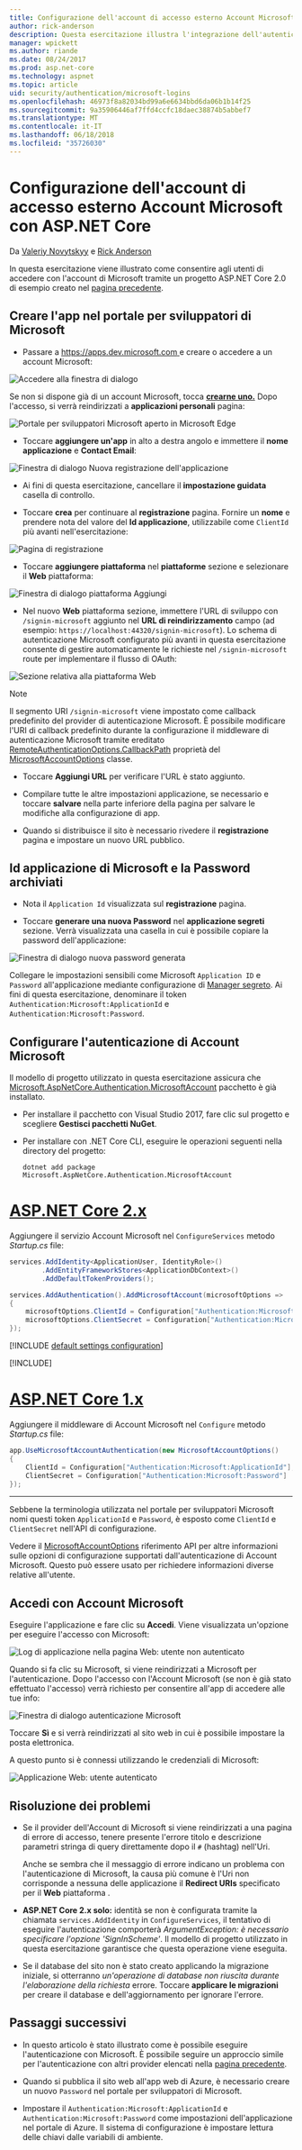 ```yaml
---
title: Configurazione dell'account di accesso esterno Account Microsoft con ASP.NET Core
author: rick-anderson
description: Questa esercitazione illustra l'integrazione dell'autenticazione di Microsoft account utente in un'applicazione ASP.NET di base esistente.
manager: wpickett
ms.author: riande
ms.date: 08/24/2017
ms.prod: asp.net-core
ms.technology: aspnet
ms.topic: article
uid: security/authentication/microsoft-logins
ms.openlocfilehash: 46973f8a82034bd99a6e6634bbd6da06b1b14f25
ms.sourcegitcommit: 9a35906446af7ffd4ccfc18daec38874b5abbef7
ms.translationtype: MT
ms.contentlocale: it-IT
ms.lasthandoff: 06/18/2018
ms.locfileid: "35726030"
---
```

# <a name="microsoft-account-external-login-setup-with-aspnet-core"></a>Configurazione dell'account di accesso esterno Account Microsoft con ASP.NET Core

Da [Valeriy Novytskyy](https://github.com/01binary) e [Rick Anderson](https://twitter.com/RickAndMSFT)

In questa esercitazione viene illustrato come consentire agli utenti di accedere con l'account di Microsoft tramite un progetto ASP.NET Core 2.0 di esempio creato nel [pagina precedente](xref:security/authentication/social/index).

## <a name="create-the-app-in-microsoft-developer-portal"></a>Creare l'app nel portale per sviluppatori di Microsoft

* Passare a [ https://apps.dev.microsoft.com ](https://apps.dev.microsoft.com) e creare o accedere a un account Microsoft:

![Accedere alla finestra di dialogo](index/_static/MicrosoftDevLogin.png)

Se non si dispone già di un account Microsoft, tocca  **[crearne uno.](https://signup.live.com/signup?wa=wsignin1.0&rpsnv=13&ct=1478151035&rver=6.7.6643.0&wp=SAPI_LONG&wreply=https%3a%2f%2fapps.dev.microsoft.com%2fLoginPostBack&id=293053&aadredir=1&contextid=D70D4F21246BAB50&bk=1478151036&uiflavor=web&uaid=f0c3de863a914c358b8dc01b1ff49e85&mkt=EN-US&lc=1033&lic=1)** Dopo l'accesso, si verrà reindirizzati a **applicazioni personali** pagina:

![Portale per sviluppatori Microsoft aperto in Microsoft Edge](index/_static/MicrosoftDev.png)

* Toccare **aggiungere un'app** in alto a destra angolo e immettere il **nome applicazione** e **Contact Email**:

![Finestra di dialogo Nuova registrazione dell'applicazione](index/_static/MicrosoftDevAppCreate.png)

* Ai fini di questa esercitazione, cancellare il **impostazione guidata** casella di controllo.

* Toccare **crea** per continuare al **registrazione** pagina. Fornire un **nome** e prendere nota del valore del **Id applicazione**, utilizzabile come `ClientId` più avanti nell'esercitazione:

![Pagina di registrazione](index/_static/MicrosoftDevAppReg.png)

* Toccare **aggiungere piattaforma** nel **piattaforme** sezione e selezionare il **Web** piattaforma:

![Finestra di dialogo piattaforma Aggiungi](index/_static/MicrosoftDevAppPlatform.png)

* Nel nuovo **Web** piattaforma sezione, immettere l'URL di sviluppo con `/signin-microsoft` aggiunto nel **URL di reindirizzamento** campo (ad esempio: `https://localhost:44320/signin-microsoft`). Lo schema di autenticazione Microsoft configurato più avanti in questa esercitazione consente di gestire automaticamente le richieste nel `/signin-microsoft` route per implementare il flusso di OAuth:

![Sezione relativa alla piattaforma Web](index/_static/MicrosoftRedirectUri.png)

> [!NOTE]
> Il segmento URI `/signin-microsoft` viene impostato come callback predefinito del provider di autenticazione Microsoft. È possibile modificare l'URI di callback predefinito durante la configurazione il middleware di autenticazione Microsoft tramite ereditato [RemoteAuthenticationOptions.CallbackPath](/dotnet/api/microsoft.aspnetcore.authentication.remoteauthenticationoptions.callbackpath) proprietà del [MicrosoftAccountOptions](/dotnet/api/microsoft.aspnetcore.authentication.microsoftaccount.microsoftaccountoptions) classe.

* Toccare **Aggiungi URL** per verificare l'URL è stato aggiunto.

* Compilare tutte le altre impostazioni applicazione, se necessario e toccare **salvare** nella parte inferiore della pagina per salvare le modifiche alla configurazione di app.

* Quando si distribuisce il sito è necessario rivedere il **registrazione** pagina e impostare un nuovo URL pubblico.

## <a name="store-microsoft-application-id-and-password"></a>Id applicazione di Microsoft e la Password archiviati

* Nota il `Application Id` visualizzata sul **registrazione** pagina.

* Toccare **generare una nuova Password** nel **applicazione segreti** sezione. Verrà visualizzata una casella in cui è possibile copiare la password dell'applicazione:

![Finestra di dialogo nuova password generata](index/_static/MicrosoftDevPassword.png)

Collegare le impostazioni sensibili come Microsoft `Application ID` e `Password` all'applicazione mediante configurazione di [Manager segreto](xref:security/app-secrets). Ai fini di questa esercitazione, denominare il token `Authentication:Microsoft:ApplicationId` e `Authentication:Microsoft:Password`.

## <a name="configure-microsoft-account-authentication"></a>Configurare l'autenticazione di Account Microsoft

Il modello di progetto utilizzato in questa esercitazione assicura che [Microsoft.AspNetCore.Authentication.MicrosoftAccount](https://www.nuget.org/packages/Microsoft.AspNetCore.Authentication.MicrosoftAccount) pacchetto è già installato.

* Per installare il pacchetto con Visual Studio 2017, fare clic sul progetto e scegliere **Gestisci pacchetti NuGet**.
* Per installare con .NET Core CLI, eseguire le operazioni seguenti nella directory del progetto:

   `dotnet add package Microsoft.AspNetCore.Authentication.MicrosoftAccount`

# <a name="aspnet-core-2xtabaspnetcore2x"></a>[ASP.NET Core 2.x](#tab/aspnetcore2x/)

Aggiungere il servizio Account Microsoft nel `ConfigureServices` metodo *Startup.cs* file:

```csharp
services.AddIdentity<ApplicationUser, IdentityRole>()
        .AddEntityFrameworkStores<ApplicationDbContext>()
        .AddDefaultTokenProviders();

services.AddAuthentication().AddMicrosoftAccount(microsoftOptions =>
{
    microsoftOptions.ClientId = Configuration["Authentication:Microsoft:ApplicationId"];
    microsoftOptions.ClientSecret = Configuration["Authentication:Microsoft:Password"];
});
```

[!INCLUDE [default settings configuration](includes/default-settings.md)]

[!INCLUDE[](~/includes/chain-auth-providers.md)]

# <a name="aspnet-core-1xtabaspnetcore1x"></a>[ASP.NET Core 1.x](#tab/aspnetcore1x/)

Aggiungere il middleware di Account Microsoft nel `Configure` metodo *Startup.cs* file:

```csharp
app.UseMicrosoftAccountAuthentication(new MicrosoftAccountOptions()
{
    ClientId = Configuration["Authentication:Microsoft:ApplicationId"],
    ClientSecret = Configuration["Authentication:Microsoft:Password"]
});
```

---

Sebbene la terminologia utilizzata nel portale per sviluppatori Microsoft nomi questi token `ApplicationId` e `Password`, è esposto come `ClientId` e `ClientSecret` nell'API di configurazione.

Vedere il [MicrosoftAccountOptions](/dotnet/api/microsoft.aspnetcore.builder.microsoftaccountoptions) riferimento API per altre informazioni sulle opzioni di configurazione supportati dall'autenticazione di Account Microsoft. Questo può essere usato per richiedere informazioni diverse relative all'utente.

## <a name="sign-in-with-microsoft-account"></a>Accedi con Account Microsoft

Eseguire l'applicazione e fare clic su **Accedi**. Viene visualizzata un'opzione per eseguire l'accesso con Microsoft:

![Log di applicazione nella pagina Web: utente non autenticato](index/_static/DoneMicrosoft.png)

Quando si fa clic su Microsoft, si viene reindirizzati a Microsoft per l'autenticazione. Dopo l'accesso con l'Account Microsoft (se non è già stato effettuato l'accesso) verrà richiesto per consentire all'app di accedere alle tue info:

![Finestra di dialogo autenticazione Microsoft](index/_static/MicrosoftLogin.png)

Toccare **Sì** e si verrà reindirizzati al sito web in cui è possibile impostare la posta elettronica.

A questo punto si è connessi utilizzando le credenziali di Microsoft:

![Applicazione Web: utente autenticato](index/_static/Done.png)

## <a name="troubleshooting"></a>Risoluzione dei problemi

* Se il provider dell'Account di Microsoft si viene reindirizzati a una pagina di errore di accesso, tenere presente l'errore titolo e descrizione parametri stringa di query direttamente dopo il `#` (hashtag) nell'Uri.

  Anche se sembra che il messaggio di errore indicano un problema con l'autenticazione di Microsoft, la causa più comune è l'Uri non corrisponde a nessuna delle applicazione il **Redirect URIs** specificato per il **Web** piattaforma .
* **ASP.NET Core 2.x solo:** identità se non è configurata tramite la chiamata `services.AddIdentity` in `ConfigureServices`, il tentativo di eseguire l'autenticazione comporterà *ArgumentException: è necessario specificare l'opzione 'SignInScheme'*. Il modello di progetto utilizzato in questa esercitazione garantisce che questa operazione viene eseguita.
* Se il database del sito non è stato creato applicando la migrazione iniziale, si otterranno *un'operazione di database non riuscita durante l'elaborazione della richiesta* errore. Toccare **applicare le migrazioni** per creare il database e dell'aggiornamento per ignorare l'errore.

## <a name="next-steps"></a>Passaggi successivi

* In questo articolo è stato illustrato come è possibile eseguire l'autenticazione con Microsoft. È possibile seguire un approccio simile per l'autenticazione con altri provider elencati nella [pagina precedente](xref:security/authentication/social/index).

* Quando si pubblica il sito web all'app web di Azure, è necessario creare un nuovo `Password` nel portale per sviluppatori di Microsoft.

* Impostare il `Authentication:Microsoft:ApplicationId` e `Authentication:Microsoft:Password` come impostazioni dell'applicazione nel portale di Azure. Il sistema di configurazione è impostare lettura delle chiavi dalle variabili di ambiente.
